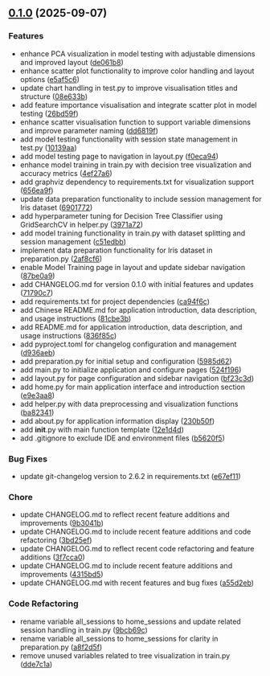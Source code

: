 <!-- insertion marker -->
<a name="0.1.0"></a>

## [0.1.0](https://github.com///compare/8bbc4d13eebd9294363d4cc7f1be6b13068866aa...0.1.0) (2025-09-07)

### Features

- enhance PCA visualization in model testing with adjustable dimensions and improved layout ([de061b8](https://github.com///commit/de061b8afd8fe9f3d8fee628bfc07039600d07f9))
- enhance scatter plot functionality to improve color handling and layout options ([e5af5c6](https://github.com///commit/e5af5c6595f0be4cd68b60f8792af01204532456))
- update chart handling in test.py to improve visualisation titles and structure ([08e633b](https://github.com///commit/08e633bf354c39a9df21027b3415e5b74707c587))
- add feature importance visualisation and integrate scatter plot in model testing ([26bd59f](https://github.com///commit/26bd59f2ce87e1ad2d6330396b391ccc89ad40ed))
- enhance scatter visualisation function to support variable dimensions and improve parameter naming ([dd6819f](https://github.com///commit/dd6819fa5e2f8af3d65920530409a2ff0a28d67d))
- add model testing functionality with session state management in test.py ([10139aa](https://github.com///commit/10139aadb740d1b1befae543e336670fc77ae3c1))
- add model testing page to navigation in layout.py ([f0eca94](https://github.com///commit/f0eca942df2b809c2d28fb3585e67882dcba086e))
- enhance model training in train.py with decision tree visualization and accuracy metrics ([4ef27a6](https://github.com///commit/4ef27a662e7548ab4f66a0a0e48f0862265db695))
- add graphviz dependency to requirements.txt for visualization support ([656ea9f](https://github.com///commit/656ea9f6330fdd8c47c94a22b3391e8e7f685a74))
- update data preparation functionality to include session management for Iris dataset ([6901772](https://github.com///commit/690177255c1c1554456d9e3d4f31a86be2df23bb))
- add hyperparameter tuning for Decision Tree Classifier using GridSearchCV in helper.py ([3971a72](https://github.com///commit/3971a72e6c1cc18bb104139cbd1dea48e8174257))
- add model training functionality in train.py with dataset splitting and session management ([c51edbb](https://github.com///commit/c51edbb2a50aaef04ac8c248cf5943fbce80416a))
- implement data preparation functionality for Iris dataset in preparation.py ([2af8cf6](https://github.com///commit/2af8cf6bacf3153be0d9a7f328b3c81dc049f3f2))
- enable Model Training page in layout and update sidebar navigation ([87be0a9](https://github.com///commit/87be0a9ec87a513bcedf1168ff908dc1ba62ca41))
- add CHANGELOG.md for version 0.1.0 with initial features and updates ([71790c7](https://github.com///commit/71790c7b12ff4bcbb439c951679bff22ffd6c4b9))
- add requirements.txt for project dependencies ([ca94f6c](https://github.com///commit/ca94f6c87788aec4d1665c01f2b0480021313bd5))
- add Chinese README.md for application introduction, data description, and usage instructions ([81cbe3b](https://github.com///commit/81cbe3b2a617107aa3153835f459b51fcd011627))
- add README.md for application introduction, data description, and usage instructions ([836f85c](https://github.com///commit/836f85cb3682ac833a22ca9a5030cf38334609f4))
- add pyproject.toml for changelog configuration and management ([d936aeb](https://github.com///commit/d936aebf396f7d0bcaf95f7e313beac9ad1dd154))
- add preparation.py for initial setup and configuration ([5985d62](https://github.com///commit/5985d62d3329ac2661a35a4361651562ce65b4c9))
- add main.py to initialize application and configure pages ([524f196](https://github.com///commit/524f196d9f888acd686e1cf539c51bee4a208205))
- add layout.py for page configuration and sidebar navigation ([bf23c3d](https://github.com///commit/bf23c3dbae4edf1172de1bd2c9867964de5aa01b))
- add home.py for main application interface and introduction section ([e9e3aa8](https://github.com///commit/e9e3aa89a6c0d6b11a07e283b146789414165b1d))
- add helper.py with data preprocessing and visualization functions ([ba82341](https://github.com///commit/ba82341ee43d0cc77f45980a64daab6d0fe96015))
- add about.py for application information display ([230b50f](https://github.com///commit/230b50f28574bfac003bdde9a03da3200cf1ebbf))
- add __init__.py with main function template ([12e1d4d](https://github.com///commit/12e1d4db01d190c6bad3b8f46eb5d25f8e040297))
- add .gitignore to exclude IDE and environment files ([b5620f5](https://github.com///commit/b5620f50f7a04c8eee12caad0e0eb99c966a3bca))

### Bug Fixes

- update git-changelog version to 2.6.2 in requirements.txt ([e67ef11](https://github.com///commit/e67ef1125b608e83e75dbe5fc505982fec338055))

### Chore

- update CHANGELOG.md to reflect recent feature additions and improvements ([9b3041b](https://github.com///commit/9b3041b4d9f617283761268117c214337fdeed11))
- update CHANGELOG.md to include recent feature additions and code refactoring ([3bd25ef](https://github.com///commit/3bd25ef06d965b4e98c7018ac6d654a4652072c6))
- update CHANGELOG.md to reflect recent code refactoring and feature additions ([3f7cca0](https://github.com///commit/3f7cca0f2ce7c641c5d214ece114da674d90fd68))
- update CHANGELOG.md to include recent feature additions and improvements ([4315bd5](https://github.com///commit/4315bd572843059ee2de493c8eb34367aa8dfc44))
- update CHANGELOG.md with recent features and bug fixes ([a55d2eb](https://github.com///commit/a55d2eb97276b54274be56e4e15bdbdd4e3ec100))

### Code Refactoring

- rename variable all_sessions to home_sessions and update related session handling in train.py ([9bcb69c](https://github.com///commit/9bcb69c3cefd9efb1356d9116a00a22b5e17f17a))
- rename variable all_sessions to home_sessions for clarity in preparation.py ([a8f2d5f](https://github.com///commit/a8f2d5f7b5e10a092443b744e2e556a35e71468b))
- remove unused variables related to tree visualization in train.py ([dde7c1a](https://github.com///commit/dde7c1a38bcde3d0753f2cc913a4a88096340954))

